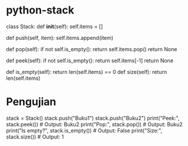# python-stack
class Stack:
 def __init__(self):
    self.items = []
 
 def push(self, item):
    self.items.append(item)
 
 def pop(self):
    if not self.is_empty():
        return self.items.pop()
    return None

 def peek(self):
    if not self.is_empty():
        return self.items[-1]
    return None
 
 def is_empty(self):
    return len(self.items) == 0
def size(self):
    return len(self.items)

# Pengujian
stack = Stack()
stack.push("Buku1")
stack.push("Buku2")
print("Peek:", stack.peek()) # Output: Buku2
print("Pop:", stack.pop()) # Output: Buku2
print("Is empty?", stack.is_empty()) # Output: False
print("Size:", stack.size()) # Output: 1
